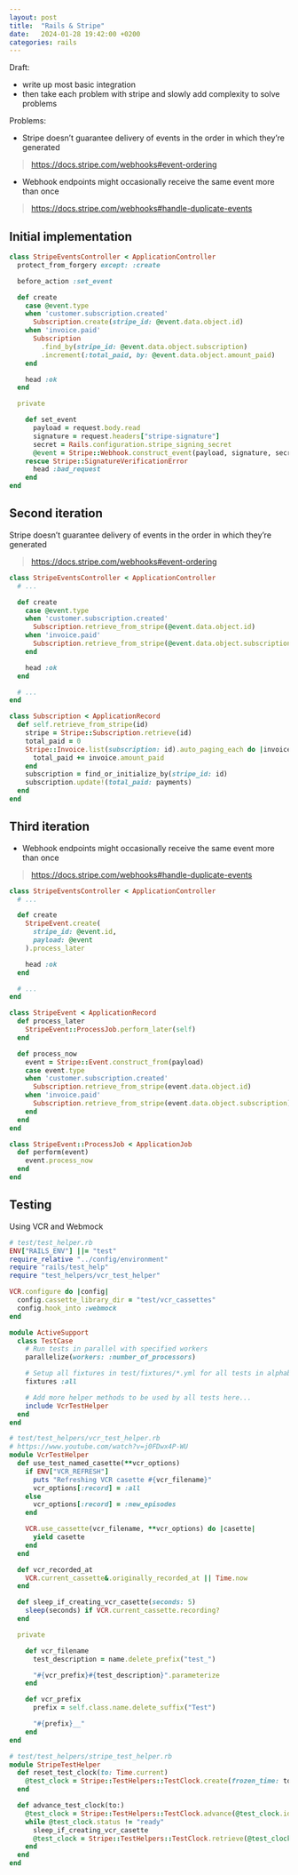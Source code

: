 ```yaml
---
layout: post
title:  "Rails & Stripe"
date:   2024-01-28 19:42:00 +0200
categories: rails
---
```


Draft:
- write up most basic integration
- then take each problem with stripe and slowly add complexity to solve problems

Problems:

- Stripe doesn’t guarantee delivery of events in the order in which they’re generated
> https://docs.stripe.com/webhooks#event-ordering

- Webhook endpoints might occasionally receive the same event more than once
> https://docs.stripe.com/webhooks#handle-duplicate-events

## Initial implementation

```ruby
class StripeEventsController < ApplicationController
  protect_from_forgery except: :create

  before_action :set_event

  def create
    case @event.type
    when 'customer.subscription.created'
      Subscription.create(stripe_id: @event.data.object.id)
    when 'invoice.paid'
      Subscription
        .find_by(stripe_id: @event.data.object.subscription)
        .increment(:total_paid, by: @event.data.object.amount_paid)
    end

    head :ok
  end

  private

    def set_event
      payload = request.body.read
      signature = request.headers["stripe-signature"]
      secret = Rails.configuration.stripe_signing_secret
      @event = Stripe::Webhook.construct_event(payload, signature, secret)
    rescue Stripe::SignatureVerificationError
      head :bad_request
    end
end
```

## Second iteration
Stripe doesn’t guarantee delivery of events in the order in which they’re generated
> https://docs.stripe.com/webhooks#event-ordering

```ruby
class StripeEventsController < ApplicationController
  # ...

  def create
    case @event.type
    when 'customer.subscription.created'
      Subscription.retrieve_from_stripe(@event.data.object.id)
    when 'invoice.paid'
      Subscription.retrieve_from_stripe(@event.data.object.subscription)
    end

    head :ok
  end

  # ...
end

class Subscription < ApplicationRecord
  def self.retrieve_from_stripe(id)
    stripe = Stripe::Subscription.retrieve(id)
    total_paid = 0
    Stripe::Invoice.list(subscription: id).auto_paging_each do |invoice|
      total_paid += invoice.amount_paid
    end
    subscription = find_or_initialize_by(stripe_id: id)
    subscription.update!(total_paid: payments)
  end
end
```

## Third iteration
- Webhook endpoints might occasionally receive the same event more than once
> https://docs.stripe.com/webhooks#handle-duplicate-events

```ruby
class StripeEventsController < ApplicationController
  # ...

  def create
    StripeEvent.create(
      stripe_id: @event.id,
      payload: @event
    ).process_later

    head :ok
  end

  # ...
end

class StripeEvent < ApplicationRecord
  def process_later
    StripeEvent::ProcessJob.perform_later(self)
  end

  def process_now
    event = Stripe::Event.construct_from(payload)
    case event.type
    when 'customer.subscription.created'
      Subscription.retrieve_from_stripe(event.data.object.id)
    when 'invoice.paid'
      Subscription.retrieve_from_stripe(event.data.object.subscription)
    end
  end
end

class StripeEvent::ProcessJob < ApplicationJob
  def perform(event)
    event.process_now
  end
end

```

## Testing

Using VCR and Webmock

```ruby
# test/test_helper.rb
ENV["RAILS_ENV"] ||= "test"
require_relative "../config/environment"
require "rails/test_help"
require "test_helpers/vcr_test_helper"

VCR.configure do |config|
  config.cassette_library_dir = "test/vcr_cassettes"
  config.hook_into :webmock
end

module ActiveSupport
  class TestCase
    # Run tests in parallel with specified workers
    parallelize(workers: :number_of_processors)

    # Setup all fixtures in test/fixtures/*.yml for all tests in alphabetical order.
    fixtures :all

    # Add more helper methods to be used by all tests here...
    include VcrTestHelper
  end
end

# test/test_helpers/vcr_test_helper.rb
# https://www.youtube.com/watch?v=j0FDwx4P-WU
module VcrTestHelper
  def use_test_named_casette(**vcr_options)
    if ENV["VCR_REFRESH"]
      puts "Refreshing VCR casette #{vcr_filename}"
      vcr_options[:record] = :all
    else
      vcr_options[:record] = :new_episodes
    end

    VCR.use_cassette(vcr_filename, **vcr_options) do |casette|
      yield casette
    end
  end

  def vcr_recorded_at
    VCR.current_cassette&.originally_recorded_at || Time.now
  end

  def sleep_if_creating_vcr_casette(seconds: 5)
    sleep(seconds) if VCR.current_cassette.recording?
  end

  private

    def vcr_filename
      test_description = name.delete_prefix("test_")

      "#{vcr_prefix}#{test_description}".parameterize
    end

    def vcr_prefix
      prefix = self.class.name.delete_suffix("Test")

      "#{prefix}__"
    end
end

# test/test_helpers/stripe_test_helper.rb
module StripeTestHelper
  def reset_test_clock(to: Time.current)
    @test_clock = Stripe::TestHelpers::TestClock.create(frozen_time: to.to_i)
  end

  def advance_test_clock(to:)
    @test_clock = Stripe::TestHelpers::TestClock.advance(@test_clock.id, frozen_time: to.to_i)
    while @test_clock.status != "ready"
      sleep_if_creating_vcr_casette
      @test_clock = Stripe::TestHelpers::TestClock.retrieve(@test_clock.id)
    end
  end
end
```